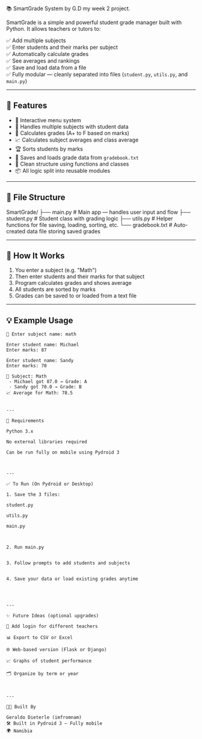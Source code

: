  📚 SmartGrade System by G.D my week 2 project.

SmartGrade is a simple and powerful student grade manager built with Python. It allows teachers or tutors to:

✅ Add multiple subjects  
✅ Enter students and their marks per subject  
✅ Automatically calculate grades  
✅ See averages and rankings  
✅ Save and load data from a file  
✅ Fully modular — cleanly separated into files (`student.py`, `utils.py`, and `main.py`)  

---

## 🚀 Features

- 💬 Interactive menu system  
- 📘 Handles multiple subjects with student data  
- 🧮 Calculates grades (A+ to F based on marks)  
- 📈 Calculates subject averages and class average  
- 🏆 Sorts students by marks  
- 💾 Saves and loads grade data from `gradebook.txt`  
- 🧠 Clean structure using functions and classes  
- 📦 All logic split into reusable modules

---

## 📁 File Structure

SmartGrade/ ├── main.py         # Main app — handles user input and flow ├── student.py      # Student class with grading logic ├── utils.py        # Helper functions for file saving, loading, sorting, etc. └── gradebook.txt   # Auto-created data file storing saved grades

---

## 🧠 How It Works

1. You enter a subject (e.g. "Math")  
2. Then enter students and their marks for that subject  
3. Program calculates grades and shows average  
4. All students are sorted by marks  
5. Grades can be saved to or loaded from a text file  

---

## 💡 Example Usage

```text
📘 Enter subject name: math

Enter student name: Michael  
Enter marks: 87

Enter student name: Sandy  
Enter marks: 70

📘 Subject: Math  
 - Michael got 87.0 → Grade: A  
 - Sandy got 70.0 → Grade: B  
📈 Average for Math: 78.5


---

📌 Requirements

Python 3.x

No external libraries required

Can be run fully on mobile using Pydroid 3



---

✅ To Run (On Pydroid or Desktop)

1. Save the 3 files:

student.py

utils.py

main.py



2. Run main.py


3. Follow prompts to add students and subjects


4. Save your data or load existing grades anytime




---

✨ Future Ideas (optional upgrades)

🔐 Add login for different teachers

📊 Export to CSV or Excel

🌐 Web-based version (Flask or Django)

📈 Graphs of student performance

🗂 Organize by term or year



---

👨‍💻 Built By

Geraldo Dieterle (imfromnam)
🛠 Built in Pydroid 3 — Fully mobile
🌍 Namibia
